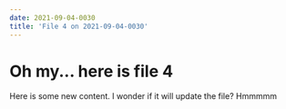 ```yaml
---
date: 2021-09-04-0030
title: 'File 4 on 2021-09-04-0030'
---
```

# Oh my... here is file 4

Here is some new content. I wonder if it will update the file? Hmmmmm
